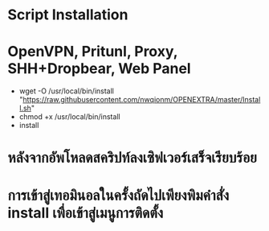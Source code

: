 # Script Installation
# OpenVPN, Pritunl, Proxy, SHH+Dropbear, Web Panel

- wget -O /usr/local/bin/install "https://raw.githubusercontent.com/nwqionm/OPENEXTRA/master/Install.sh"
- chmod +x /usr/local/bin/install
- install

# หลังจากอัพโหลดสคริปท์ลงเซิฟเวอร์เสร็จเรียบร้อย
# การเข้าสู่เทอมินอลในครั้งถัดไปเพียงพิมคำสั่ง install เพื่อเข้าสู่เมนูการติดตั้ง
